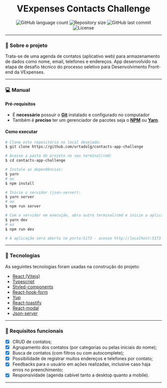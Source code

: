 <h1 align="center">
    VExpenses Contacts Challenge
</h1>

<p align="center">
  <img alt="GitHub language count" src="https://img.shields.io/github/languages/count/urtadolg/contacts-app-challenge?color=%2304D361">
  <img alt="Repository size" src="https://img.shields.io/github/repo-size/urtadolg/contacts-app-challenge">
  <img alt="GitHub last commit" src="https://img.shields.io/github/last-commit/urtadolg/contacts-app-challenge">
  <img alt="License" src="https://img.shields.io/badge/license-MIT-brightgreen">
</p>

---

### :rocket: Sobre o projeto

Trata-se de uma agenda de contatos (aplicativo web) para armazenamento de dados como nome, email, telefones e endereços. App desenvolvido na etapa de desafio técnico do processo seletivo para Desenvolvimento Front-end da VExpenses.

---

### :computer: Manual

#### Pré-requisitos

- É **necessário** possuir o **[Git][git]** instalado e configurado no computador
- Também é **preciso** ter um gerenciador de pacotes seja o **[NPM][npm]** ou **[Yarn][yarn]**.

#### Como executar

```bash
# Clone este repositório no local desejado:
$ git clone https://github.com/urtadolg/contacts-app-challenge

# Acesse a pasta do projeto no seu terminal/cmd:
$ cd contacts-app-challenge

# Instale as dependências:
$ yarn
# ou
$ npm install

# Inicie o servidor (json-server):
$ yarn server
# ou
$ npm run server

# Com o servidor em execução, abra outro terminal/cmd e inicie a aplicação:
$ yarn dev
# ou
$ npm run dev

# A aplicação será aberta na porta:5173 - acesse http://localhost:5173

```

---

### :space_invader: Tecnologias

As seguintes tecnologias foram usadas na construção do projeto:

- <a href="https://vitejs.dev/">React (Vitejs)</a>
- <a href="https://www.typescriptlang.org/">Typescript</a>
- <a href="https://styled-components.com/">Styled-components</a>
- <a href="https://react-hook-form.com/">React-hook-form</a>
- <a href="https://github.com/jquense/yup">Yup</a>
- <a href="https://github.com/fkhadra/react-toastify#readme">React-toastify</a>
- <a href="https://github.com/reactjs/react-modal">React-modal</a>
- <a href="https://github.com/typicode/json-server">Json-server</a>

---

### :memo: Requisitos funcionais

 - [x] CRUD de contatos;
 - [x] Agrupamento dos contatos  (por categorias ou pelas iniciais do nome);
 - [x] Busca de contatos  (com filtros ou com autocomplete);
 - [x] Possibilidade de  registrar muitos endereços e telefones por contato;
 - [x] Feedbacks para o usuário  em ações realizadas, inclusive caso haja   erros no preenchimento;
 - [x] Responsividade  (agenda cabível tanto a desktop quanto a mobile).
 
 ---

[yarn]: https://yarnpkg.com/
[npm]: https://www.npmjs.com/
[git]: https://git-scm.com/
